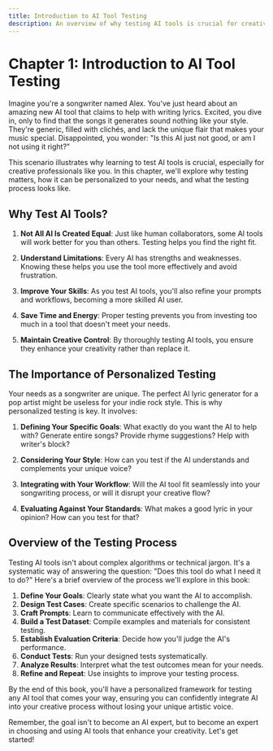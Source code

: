 ```yaml
---
title: Introduction to AI Tool Testing
description: An overview of why testing AI tools is crucial for creative professionals.
---
```


# Chapter 1: Introduction to AI Tool Testing

Imagine you're a songwriter named Alex. You've just heard about an amazing new AI tool that claims to help with writing lyrics. Excited, you dive in, only to find that the songs it generates sound nothing like your style. They're generic, filled with clichés, and lack the unique flair that makes your music special. Disappointed, you wonder: "Is this AI just not good, or am I not using it right?"

This scenario illustrates why learning to test AI tools is crucial, especially for creative professionals like you. In this chapter, we'll explore why testing matters, how it can be personalized to your needs, and what the testing process looks like.

## Why Test AI Tools?

1. **Not All AI Is Created Equal**: Just like human collaborators, some AI tools will work better for you than others. Testing helps you find the right fit.

2. **Understand Limitations**: Every AI has strengths and weaknesses. Knowing these helps you use the tool more effectively and avoid frustration.

3. **Improve Your Skills**: As you test AI tools, you'll also refine your prompts and workflows, becoming a more skilled AI user.

4. **Save Time and Energy**: Proper testing prevents you from investing too much in a tool that doesn't meet your needs.

5. **Maintain Creative Control**: By thoroughly testing AI tools, you ensure they enhance your creativity rather than replace it.

## The Importance of Personalized Testing

Your needs as a songwriter are unique. The perfect AI lyric generator for a pop artist might be useless for your indie rock style. This is why personalized testing is key. It involves:

1. **Defining Your Specific Goals**: What exactly do you want the AI to help with? Generate entire songs? Provide rhyme suggestions? Help with writer's block?

2. **Considering Your Style**: How can you test if the AI understands and complements your unique voice?

3. **Integrating with Your Workflow**: Will the AI tool fit seamlessly into your songwriting process, or will it disrupt your creative flow?

4. **Evaluating Against Your Standards**: What makes a good lyric in your opinion? How can you test for that?

## Overview of the Testing Process

Testing AI tools isn't about complex algorithms or technical jargon. It's a systematic way of answering the question: "Does this tool do what I need it to do?" Here's a brief overview of the process we'll explore in this book:

1. **Define Your Goals**: Clearly state what you want the AI to accomplish.
2. **Design Test Cases**: Create specific scenarios to challenge the AI.
3. **Craft Prompts**: Learn to communicate effectively with the AI.
4. **Build a Test Dataset**: Compile examples and materials for consistent testing.
5. **Establish Evaluation Criteria**: Decide how you'll judge the AI's performance.
6. **Conduct Tests**: Run your designed tests systematically.
7. **Analyze Results**: Interpret what the test outcomes mean for your needs.
8. **Refine and Repeat**: Use insights to improve your testing process.

By the end of this book, you'll have a personalized framework for testing any AI tool that comes your way, ensuring you can confidently integrate AI into your creative process without losing your unique artistic voice.

Remember, the goal isn't to become an AI expert, but to become an expert in choosing and using AI tools that enhance your creativity. Let's get started!
